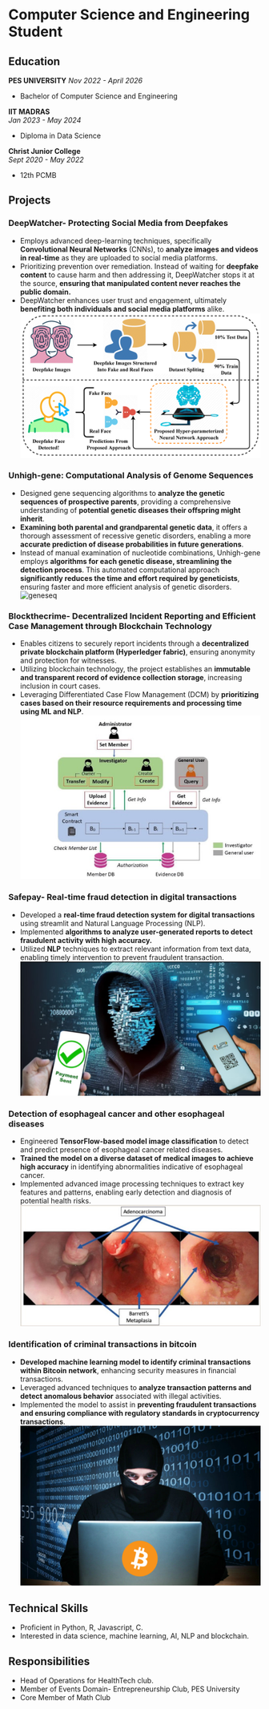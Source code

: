 # Computer Science and Engineering Student

## Education

**PES UNIVERSITY**
 _Nov 2022 - April 2026_
- Bachelor of Computer Science and Engineering

**IIT MADRAS**  
_Jan 2023 - May 2024_  
- Diploma in Data Science

**Christ Junior College**  
_Sept 2020 - May 2022_  
- 12th PCMB

## Projects

### DeepWatcher- Protecting Social Media from Deepfakes
- Employs advanced deep-learning techniques, specifically **Convolutional Neural Networks** (CNNs), to **analyze images and videos in real-time** as they are uploaded to social media platforms.
- Prioritizing prevention over remediation. Instead of waiting for **deepfake content** to cause harm and then addressing it, DeepWatcher stops it at the source, **ensuring that manipulated content never reaches the public domain.**
- DeepWatcher enhances user trust and engagement, ultimately **benefiting both individuals and social media platforms** alike.
![DeepWatcher](/assets/deepwatcher.png)

### Unhigh-gene: Computational Analysis of Genome Sequences
- Designed gene sequencing algorithms to **analyze the genetic sequences of prospective parents**, providing a comprehensive understanding of **potential genetic diseases their offspring might inherit**.
- **Examining both parental and grandparental genetic data**, it offers a thorough assessment of recessive genetic disorders, enabling a more **accurate prediction of disease probabilities in future generations**.
- Instead of manual examination of nucleotide combinations, Unhigh-gene employs **algorithms for each genetic disease, streamlining the detection process**. This automated computational approach **significantly reduces the time and effort required by geneticists**, ensuring faster and more efficient analysis of genetic disorders.
![geneseq](/assests/geneseq.jpg)

### Blockthecrime- Decentralized Incident Reporting and Efficient Case Management through Blockchain Technology
- Enables citizens to securely report incidents through a **decentralized private blockchain platform (Hyperledger fabric)**, ensuring anonymity and protection for witnesses.
- Utilizing blockchain technology, the project establishes an **immutable and transparent record of evidence collection storage**, increasing inclusion in court cases.
- Leveraging Differentiated Case Flow Management (DCM) by **prioritizing cases based on their resource requirements and processing time using ML and NLP**.
![Blockcrime](/assets/blockcrime.jpg)

### Safepay- Real-time fraud detection in digital transactions
- Developed a **real-time fraud detection system for digital transactions** using streamlit and Natural Language Processing (NLP).
- Implemented **algorithms to analyze user-generated reports to detect fraudulent activity with high accuracy.**
- Utilized **NLP** techniques to extract relevant information from text data, enabling timely intervention to prevent fraudulent transaction.
![upifraud](/assets/upifraud.jpg)

### Detection of esophageal cancer and other esophageal diseases
- Engineered **TensorFlow-based model image classification** to detect and predict presence of esophageal cancer related diseases.
- **Trained the model on a diverse dataset of medical images to achieve high accuracy** in identifying abnormalities indicative of esophageal cancer.
- Implemented advanced image processing techniques to extract key features and patterns, enabling early detection and diagnosis of potential health risks.
![oesophagus](/assets/oesophagus.jpg)

### Identification of criminal transactions in bitcoin
- **Developed machine learning model to identify criminal transactions within Bitcoin network**, enhancing security measures in financial transactions.
- Leveraged advanced techniques to **analyze transaction patterns and detect anomalous behavior** associated with illegal activities.
- Implemented the model to assist in **preventing fraudulent transactions and ensuring compliance with regulatory standards in cryptocurrency transactions**.
![bitcoincrime](/assets/bitcoincrime.jpg)

## Technical Skills
- Proficient in Python, R, Javascript, C.
- Interested in data science, machine learning, AI, NLP and blockchain.

## Responsibilities
- Head of Operations for HealthTech club.
- Member of Events Domain- Entrepreneurship Club, PES University
- Core Member of Math Club
